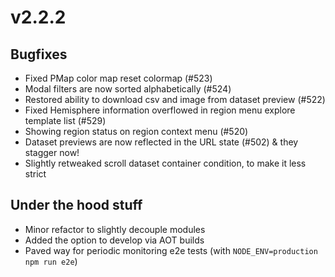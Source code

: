 # v2.2.2

## Bugfixes

- Fixed PMap color map reset colormap (#523)
- Modal filters are now sorted alphabetically (#524)
- Restored ability to download csv and image from dataset preview (#522)
- Fixed Hemisphere information overflowed in region menu explore template list (#529)
- Showing region status on region context menu (#520)
- Dataset previews are now reflected in the URL state (#502) & they stagger now!
- Slightly retweaked scroll dataset container condition, to make it less strict

## Under the hood stuff

- Minor refactor to slightly decouple modules
- Added the option to develop via AOT builds
- Paved way for periodic monitoring e2e tests (with `NODE_ENV=production npm run e2e`)
